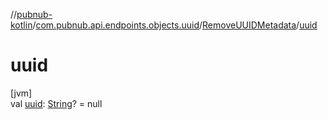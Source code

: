 //[pubnub-kotlin](../../../index.md)/[com.pubnub.api.endpoints.objects.uuid](../index.md)/[RemoveUUIDMetadata](index.md)/[uuid](uuid.md)

# uuid

[jvm]\
val [uuid](uuid.md): [String](https://kotlinlang.org/api/latest/jvm/stdlib/kotlin/-string/index.html)? = null
